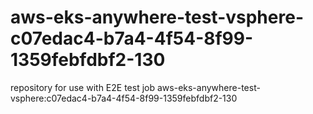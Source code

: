 # aws-eks-anywhere-test-vsphere-c07edac4-b7a4-4f54-8f99-1359febfdbf2-130
repository for use with E2E test job aws-eks-anywhere-test-vsphere:c07edac4-b7a4-4f54-8f99-1359febfdbf2-130
